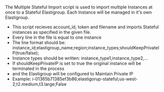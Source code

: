 The Multiple Stateful Import script is used to import multiple Instances at once to a Stateful Elastigroup.
Each Instance will be managed in it's own Elastigroup.

* This script recieves account_id, token and filename and imports Stateful instances as specified in the given file.
* Every line in the file is equal to one instance
* The line format should be: instance_id;elastigroup_name;region;instance_types;shouldKeepPrivateIP(true/false);
* Instance types should be written: instance_type1,instance_type2,...
* If shouldKeepPrivateIP is set to true the original instance will be terminated in the process
* and the Elastigroup will be configured to Maintain Private IP
* Example: i-01365b71385ef3b86;elastigorup-stateful;us-west-2;t2.medium,t3.large;False
